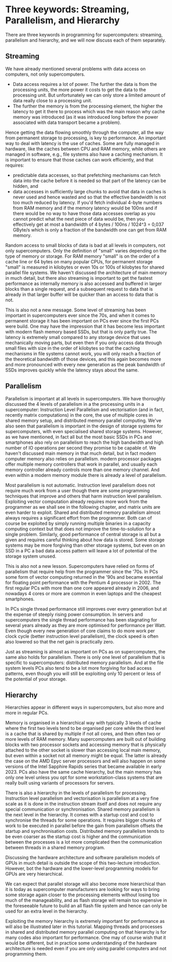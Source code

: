 # Three keywords: Streaming, Parallelism, and Hierarchy

There are three keywords in programming for supercomputers: streaming, parallelism and hierarchy,
and we will now discuss each of them separately.


## Streaming

We have already mentioned several problems with data access on computers, not only supercomputers.

*   Data access requires a lot of power. The further the data is from the processing units, the
    more power it costs to get the data to the processing unit. But unfortunately we can only
    store a limited amount of data really close to a processing unit.
*   The further the memory is from the processing element, the higher the latency to get it 
    there to process which was the main reason why cache memory was introduced (as it was introduced
    long before the power associated with data transport became a problem).

Hence getting the data flowing smoothly through the computer, all the way from permanent storage
to processing, is key to performance.
An important way to deal with latency is the use of caches. Some are fully managed in hardware,
like the caches between CPU and RAM memory, while others are managed in software, e.g., file
systems also have a caching mechanism.
It is important to ensure that those caches can work efficiently, and that requires:

*   predictable data accesses, so that prefetching mechanisms can fetch data into the cache
    before it is needed so that part of the latency can be hidden, and
*   data accesses in sufficiently large chunks to avoid that data in caches is never used and
    hence wasted and so that the effective bandwidth is not too much reduced by latency.
    If you'd fetch individual 4-byte numbers from RAM memory and if the memory latency would
    be 100ns and if there would be no way to have those data accesses overlap as you cannot
    predict what the next piece of data would be, then you effectively get at most a bandwidth of
    4 bytes / 100ns / 1024^3 = 0,037 GByte/s which is only a fraction of the bandwidth 
    one can get from RAM memory. 

Random access to small blocks of data is bad at all levels in computers, not only supercomputers. 
Only the definition of "small" varies depending on the type of memory or storage. For RAM memory
"small" is on the order of a cache line or 64 bytes on many popular CPUs, for permanent storage
"small" is measured in kilobytes or even 10s or 100s of kilobytes for shared parallel file systems.
We haven't discussed the architecture of main memory in much detail, but there also streaming is 
important to get the fastest performance as internally memory is also accessed and buffered in
larger blocks than a single request, and a subsequent request to data that is already in that 
larger buffer will be quicker than an access to data that is not.

This is also not a new message. Some level of streaming has been important in supercomputers ever
since the 70s, and when it comes to permanent storage it has been important on PCs ever since the 
first PCs were build. One may have the impression that it has become less important with modern
flash memory based SSDs, but that is only partly true. The latency is extremely small compared to
any storage device that uses mechanically moving parts, but even then if you only access data
through small files with size in the order of kilobytes so that the caching mechanisms in file
systems cannot work, you will only reach a fraction of the theoretical bandwidth of those 
devices, and this again becomes more and more pronounced with every new generation as the 
peak bandwidth of SSDs improves quickly while the latency stays about the same. 


## Parallelism

Parallelism is important at all levels in supercomputers.
We have thoroughly discussed the 4 levels of parallelism in a the processing units in a supercomputer:
Instruction Level Parallelism and vectorisation (and in fact, recently matrix computations) in the
core, the use of multiple cores in shared memory setup, and distributed memory parallel computing.
We've also seen that parallelism is important in the design of storage systems for supercomputers,
with even specialised shared storage systems. However, as we have mentioned, in fact all but the
most basic SSDs in PCs and smartphones also rely on parallelism to reach the high bandwidth 
and high number of IO operations per second they promise to be capable of.
We haven't discussed main memory in that much detail, but in fact modern computer memory also
relies on parallelism. modern processor packages offer multiple memory controllers that work
in parallel, and usually each memory controller already controls more than one memory channel.
And even within a modern memory module there is already a level of parallelism.

Most parallelism is not automatic. Instruction level parallelism does not require much work
from a user though there are some programming techniques that improve and others that harm
instruction level parallelism. Exploiting vector computation already requires more work from
the programmer as we shall see in the following chapter, and matrix units are even harder to exploit.
Shared and distributed memory parallelism almost always requires a significant effort from the
programmer. Both can of course be exploited by simply running multiple binaries in a capacity
computing context but that does not improve the time-to-solution for a single problem.
Similarly, good performance of central storage is all but a given and requires careful
thinking about how data is stored. Some storage systems may be more forgiving than other
storage systems, but even on an SSD in a PC a bad data access pattern will leave a lot
of potential of the storage system unused.

This is also not a new lesson. Supercomputers have relied on forms of parallelism that require
help from the programmer since the '70s. In PCs some form of vector computing returned in the '90s
and became essential for floating point performance with the Pentium 4 processor in 2002. 
The first regular PCs with more than one core appeared already in 2006, and nowadays 4 cores or more
are common in even laptops and the cheapest smartphones.

In PCs single thread performance still improves over every generation but at the expense of steeply
rising power consumption. In servers and supercomputers the single thread performance has been 
stagnating for several years already as they are more optimised for performance per Watt. Even though
every new generation of core claims to do more work per clock cycle (better instruction level parallelism), 
the clock speed is often also lowered so that the net gain is practically zero.

Just as streaming is almost as important on PCs as on supercomputers, the same also holds for parallelism. 
There is only one level of parallelism that is specific to supercomputers: distributed memory parallelism.
And at the file system levels PCs also tend to be a lot more forgiving for bad access patterns, even though
you will still be exploiting only 10 percent or less of the potential of your storage.


## Hierarchy

Hierarchies appear in different ways in supercomputers, but also more and more in regular PCs.

Memory is organised in a hierarchical way with typically 3 levels of cache where the first two
levels tend to be organised per core while the third level is a cache that is shared by multiple
if not all cores, and then often two or more levels of RAM memory. Many supercomputers are built
out of building blocks with two processor sockets and accessing memory that is physically attached
to the other socket is slower than accessing local main memory, but even within a socket not all
memory might be equal. The latter is already the case on the AMD Epyc server processors and will
also happen on some versions of the Intel Sapphire Rapids series that became available in early
2023. PCs also have the same cache hierarchy, but the main memory has only one level unless you
opt for some workstation-class systems that are really built using variants of processors for servers.

There is also a hierarchy in the levels of parallelism for processing. Instruction level parallelism
and vectorisation is parallelism at a very fine scale as it is done in the instruction stream itself
and does not require any special communication or synchronisation. Shared memory parallelism is 
the next level in the hierarchy. It comes with a startup cost and cost to synchronise the threads
for some operations. It requires bigger chunks of work to be executed in parallel before the gain
from parallelism offsets the startup and synchronisation costs. Distributed memory parallelism tends
to be even coarser as the startup cost is higher and the communication between the processes
is a lot more complicated then the communication between threads in a shared memory program.

Discussing the hardware architecture and software parallelism models of GPUs in much detail is 
outside the scope of this two-lecture introduction. However, bot the hardware and the lower-level
programming models for GPUs are very hierarchical.

We can expect that parallel storage will also become more hierarchical than it is today as 
supercomputer manufacturers are looking for ways to bring some storage again closer to the
processing elements without losing too much of the manageability, and as flash storage
will remain too expensive in the foreseeable future to build an all flash file system
and hence can only be used for an extra level in the hierarchy.

Exploiting the memory hierarchy is extremely important for performance as will also be
illustrated later in this tutorial. Mapping threads and processes in shared and distributed
memory parallel computing on that hierarchy is for many codes also important for performance.
One may of course wish that it would be different, but in practice some understanding of the
hardware architecture is needed even if you are only using parallel computers and not programming
them.


